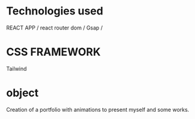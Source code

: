# Technologies used
 REACT APP / react router dom / Gsap /

# CSS FRAMEWORK
Tailwind 

# object
Creation of a portfolio with animations to present myself and some works.
